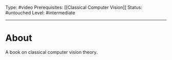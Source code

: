 Type: #video 
Prerequisites: [[Classical Computer Vision]]
Status: #untouched 
Level: #intermediate 

----
# About

A book on classical computer vision theory.